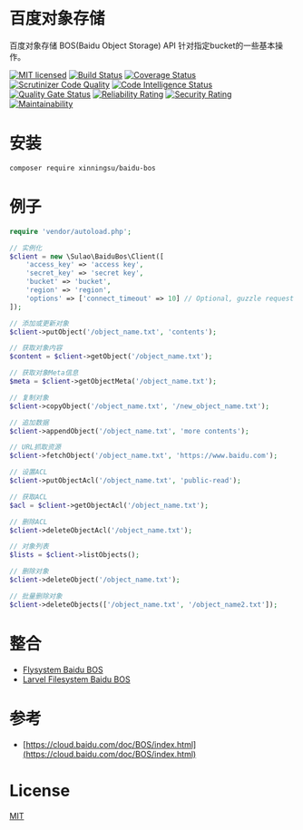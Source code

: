 # 百度对象存储

百度对象存储 BOS(Baidu Object Storage) API 针对指定bucket的一些基本操作。

[![MIT licensed](https://img.shields.io/badge/license-MIT-blue.svg)](./LICENSE)
[![Build Status](https://api.travis-ci.org/xinningsu/baidu-bos.svg?branch=master)](https://travis-ci.org/xinningsu/baidu-bos)
[![Coverage Status](https://coveralls.io/repos/github/xinningsu/baidu-bos/badge.svg?branch=master)](https://coveralls.io/github/xinningsu/baidu-bos)
[![Scrutinizer Code Quality](https://scrutinizer-ci.com/g/xinningsu/baidu-bos/badges/quality-score.png?b=master)](https://scrutinizer-ci.com/g/xinningsu/baidu-bos)
[![Code Intelligence Status](https://scrutinizer-ci.com/g/xinningsu/baidu-bos/badges/code-intelligence.svg?b=master)](https://scrutinizer-ci.com/g/xinningsu/baidu-bos)
[![Quality Gate Status](https://sonarcloud.io/api/project_badges/measure?project=xinningsu_baidu-bos&metric=alert_status)](https://sonarcloud.io/dashboard?id=xinningsu_baidu-bos)
[![Reliability Rating](https://sonarcloud.io/api/project_badges/measure?project=xinningsu_baidu-bos&metric=reliability_rating)](https://sonarcloud.io/dashboard?id=xinningsu_baidu-bos)
[![Security Rating](https://sonarcloud.io/api/project_badges/measure?project=xinningsu_baidu-bos&metric=security_rating)](https://sonarcloud.io/dashboard?id=xinningsu_baidu-bos)
[![Maintainability](https://api.codeclimate.com/v1/badges/e05bc366d89a6159aba2/maintainability)](https://codeclimate.com/github/xinningsu/baidu-bos/maintainability)

# 安装

```
composer require xinningsu/baidu-bos

```

# 例子

```php
require 'vendor/autoload.php';

// 实例化
$client = new \Sulao\BaiduBos\Client([
    'access_key' => 'access key',
    'secret_key' => 'secret key',
    'bucket' => 'bucket',
    'region' => 'region',
    'options' => ['connect_timeout' => 10] // Optional, guzzle request options
]);

// 添加或更新对象
$client->putObject('/object_name.txt', 'contents');

// 获取对象内容
$content = $client->getObject('/object_name.txt');

// 获取对象Meta信息
$meta = $client->getObjectMeta('/object_name.txt');

// 复制对象
$client->copyObject('/object_name.txt', '/new_object_name.txt');

// 追加数据
$client->appendObject('/object_name.txt', 'more contents');

// URL抓取资源
$client->fetchObject('/object_name.txt', 'https://www.baidu.com');

// 设置ACL
$client->putObjectAcl('/object_name.txt', 'public-read');

// 获取ACL
$acl = $client->getObjectAcl('/object_name.txt');

// 删除ACL
$client->deleteObjectAcl('/object_name.txt');

// 对象列表
$lists = $client->listObjects();

// 删除对象
$client->deleteObject('/object_name.txt');

// 批量删除对象
$client->deleteObjects(['/object_name.txt', '/object_name2.txt']);
```

# 整合

- [Flysystem Baidu BOS](https://github.com/xinningsu/flysystem-baidu-bos)
- [Larvel Filesystem Baidu BOS](https://github.com/xinningsu/laravel-filesystem-baidu-bos)

# 参考

- [https://cloud.baidu.com/doc/BOS/index.html](https://cloud.baidu.com/doc/BOS/index.html)

# License

[MIT](./LICENSE)
